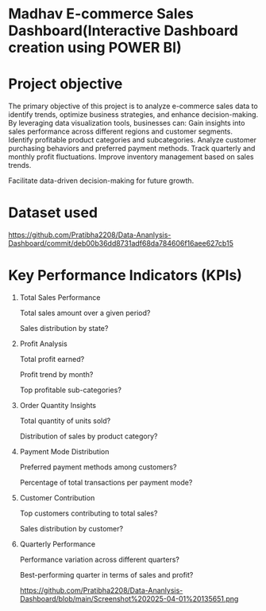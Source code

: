 # Madhav E-commerce Sales Dashboard(Interactive Dashboard creation using POWER BI)
# Project objective 
The primary objective of this project is to analyze e-commerce sales data to identify trends, optimize business strategies, and enhance decision-making. By leveraging data visualization tools, businesses can:
Gain insights into sales performance across different regions and customer segments.
Identify profitable product categories and subcategories.
Analyze customer purchasing behaviors and preferred payment methods.
Track quarterly and monthly profit fluctuations.
Improve inventory management based on sales trends.

Facilitate data-driven decision-making for future growth.

# Dataset used
https://github.com/Pratibha2208/Data-Ananlysis-Dashboard/commit/deb00b36dd8731adf68da784606f16aee627cb15

# Key Performance Indicators (KPIs)

1. Total Sales Performance
   
   Total sales amount over a given period?

   Sales distribution by state?

2. Profit Analysis
   
   Total profit earned?

   Profit trend by month?

   Top profitable sub-categories?

3. Order Quantity Insights

   Total quantity of units sold?

   Distribution of sales by product category?

4. Payment Mode Distribution

   Preferred payment methods among customers?

   Percentage of total transactions per payment mode?

5. Customer Contribution

   Top customers contributing to total sales?

   Sales distribution by customer?

6. Quarterly Performance

   Performance variation across different quarters?

   Best-performing quarter in terms of sales and profit?

   https://github.com/Pratibha2208/Data-Ananlysis-Dashboard/blob/main/Screenshot%202025-04-01%20135651.png
